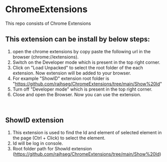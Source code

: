 # ChromeExtensions
This repo consists of Chrome Extensions

This extension can be install by below steps:
--------------------------------------------------
1. open the chrome extensions by copy paste the following url in the browser (chrome://extensions).
2. Switch on the Developer mode which is present in the top right corner.
3. Click on "Load Unpacked" to select the root folder of the each extension. Now extension will be added to your browser.
4. For example "ShowID" extension root folder is "https://github.com/rajhseg/ChromeExtensions/tree/main/Show%20Id"
5. Turn off "Developer mode" which is present in the top right corner.
6. Close and open the Browser. Now you can use the extension.
<br/>

ShowID extension 
---------------------------------
1. This extension is used to find the Id and element of selected element in the page (Ctrl + Click) to select the element.
2. Id will be log in console.
3. Root folder path for ShowId extension (https://github.com/rajhseg/ChromeExtensions/tree/main/Show%20Id)
